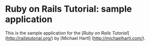 # Ruby on Rails Tutorial: sample application

This is the sample application for the [*Ruby on Rails Tutorial*]
(http://railstutorial.org/) by [Michael Hartl] (http://michaelhartl.com/).
